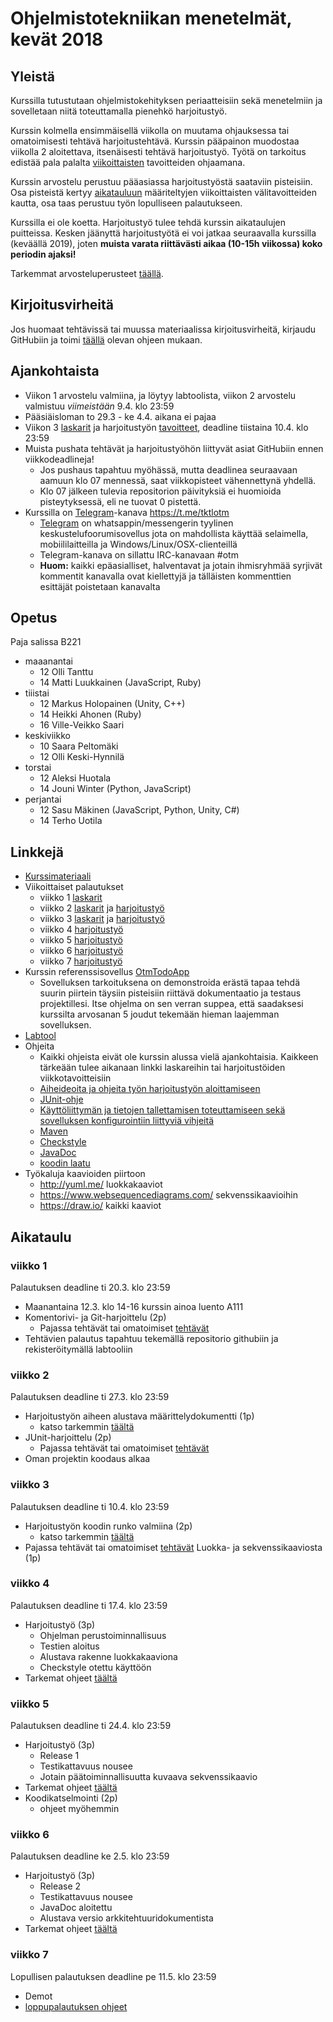 # Ohjelmistotekniikan menetelmät, kevät 2018

## Yleistä

Kurssilla tutustutaan ohjelmistokehityksen periaatteisiin sekä menetelmiin ja sovelletaan niitä toteuttamalla pienehkö harjoitustyö.

Kurssin kolmella ensimmäisellä viikolla on muutama ohjauksessa tai omatoimisesti tehtävä harjoitustehtävä. Kurssin pääpainon muodostaa viikolla 2 aloitettava, itsenäisesti tehtävä harjoitustyö. Työtä on tarkoitus edistää pala palalta [viikoittaisten](https://github.com/mluukkai/otm-2018#aikataulu) tavoitteiden ohjaamana. 

Kurssin arvostelu perustuu pääasiassa harjoitustyöstä saataviin pisteisiin. Osa pisteistä kertyy [aikatauluun](https://github.com/mluukkai/otm-2018#aikataulu) määriteltyjen viikoittaisten välitavoitteiden kautta, osa taas perustuu työn lopulliseen palautukseen.

Kurssilla ei ole koetta. Harjoitustyö tulee tehdä kurssin aikataulujen puitteissa. Kesken jäänyttä harjoitustyötä ei voi jatkaa seuraavalla kurssilla (keväällä 2019), joten **muista varata riittävästi aikaa (10-15h viikossa) koko periodin ajaksi!**

Tarkemmat arvosteluperusteet [täällä](https://github.com/mluukkai/otm-2018/blob/master/web/arvosteluperusteet.md).

## Kirjoitusvirheitä 

Jos huomaat tehtävissä tai muussa materiaalissa kirjoitusvirheitä, kirjaudu GitHubiin ja toimi [täällä](https://github.com/mluukkai/otm-2018/blob/master/web/typokorjaukset.md) olevan ohjeen mukaan.

## Ajankohtaista

- Viikon 1 arvostelu valmiina, ja löytyy labtoolista, viikon 2 arvostelu valmistuu _viimeistään_ 9.4. klo 23:59
- Pääsiäisloman to 29.3 - ke 4.4.  aikana ei pajaa
- Viikon 3 [laskarit](https://github.com/mluukkai/otm-2018/blob/master/tehtavat/viikko3.md) ja harjoitustyön [tavoitteet](https://github.com/mluukkai/otm-2018/blob/master/tehtavat/harjoitustyo_viikko3.md), deadline tiistaina 10.4. klo 23:59
- Muista pushata tehtävät ja harjoitustyöhön liittyvät asiat GitHubiin ennen viikkodeadlineja!
  - Jos pushaus tapahtuu myöhässä, mutta deadlinea seuraavaan aamuun klo 07 mennessä, saat viikkopisteet vähennettynä yhdellä. 
  - Klo 07 jälkeen tulevia repositorion päivityksiä ei huomioida pisteytyksessä, eli ne tuovat 0 pistettä.
- Kurssilla on [Telegram](https://telegram.org/)-kanava 
<https://t.me/tktlotm>
  - [Telegram](https://telegram.org/) on whatsappin/messengerin tyylinen keskustelufoorumisovellus jota on mahdollista käyttää selaimella, mobiililaitteilla ja Windows/Linux/OSX-clienteillä
  - Telegram-kanava on sillattu IRC-kanavaan #otm
  - **Huom:** kaikki epäasialliset, halventavat ja jotain ihmisryhmää syrjivät kommentit kanavalla ovat kiellettyjä ja tälläisten kommenttien esittäjät poistetaan kanavalta

## Opetus

Paja salissa B221
- maaanantai 
  - 12 Olli Tanttu
  - 14 Matti Luukkainen (JavaScript, Ruby)
- tiiistai 
  - 12 Markus Holopainen (Unity, C++)
  - 14 Heikki Ahonen (Ruby)
  - 16 Ville-Veikko Saari
- keskiviikko 
  - 10 Saara Peltomäki
  - 12 Olli Keski-Hynnilä
- torstai
  - 12 Aleksi Huotala
  - 14 Jouni Winter (Python, JavaScript)
- perjantai
  - 12 Sasu Mäkinen (JavaScript, Python, Unity, C#)
  - 14 Terho Uotila

## Linkkejä

- [Kurssimateriaali](https://github.com/mluukkai/otm-2018/blob/master/web/materiaali.md)
- Viikoittaiset palautukset
  - viikko 1 [laskarit](https://github.com/mluukkai/otm-2018/blob/master/tehtavat/viikko1.md) 
  - viikko 2 [laskarit](https://github.com/mluukkai/otm-2018/blob/master/tehtavat/viikko2.md) ja [harjoitustyö](https://github.com/mluukkai/otm-2018/blob/master/tehtavat/harjoitustyo_viikko2.md) 
  - viikko 3 [laskarit](https://github.com/mluukkai/otm-2018/blob/master/tehtavat/viikko3.md) ja [harjoitustyö](https://github.com/mluukkai/otm-2018/blob/master/tehtavat/harjoitustyo_viikko3.md)
  - viikko 4 [harjoitustyö](https://github.com/mluukkai/otm-2018/blob/master/tehtavat/harjoitustyo_viikko4.md)
  - viikko 5 [harjoitustyö](https://github.com/mluukkai/otm-2018/blob/master/tehtavat/harjoitustyo_viikko5.md)
  - viikko 6 [harjoitustyö](https://github.com/mluukkai/otm-2018/blob/master/tehtavat/harjoitustyo_viikko6.md)
  - viikko 7 [harjoitustyö](https://github.com/mluukkai/otm-2018/blob/master/tehtavat/harjoitustyo_viikko7.md)   
- Kurssin referenssisovellus [OtmTodoApp](https://github.com/mluukkai/OtmTodoApp)
  - Sovelluksen tarkoituksena on demonstroida erästä tapaa tehdä suurin piirtein täysiin pisteisiin riittävä dokumentaatio ja testaus projektillesi. Itse ohjelma on sen verran suppea, että saadaksesi kurssilta arvosanan 5 joudut tekemään hieman laajemman sovelluksen. 
- [Labtool](https://tktl-labtool.herokuapp.com/)
- Ohjeita 
  - Kaikki ohjeista eivät ole kurssin alussa vielä ajankohtaisia. Kaikkeen tärkeään tulee aikanaan linkki laskareihin tai harjoitustöiden viikkotavoitteisiin
  - [Aiheideoita ja ohjeita työn harjoitustyön aloittamiseen](https://github.com/mluukkai/otm-2018/blob/master/web/tyon_aloitus.md)
  - [JUnit-ohje](https://github.com/mluukkai/otm-2018/blob/master/web/junit.md) 
  - [Käyttöliittymän ja tietojen tallettamisen toteuttamiseen sekä sovelluksen konfigurointiin liittyviä vihjeitä](https://github.com/mluukkai/otm-2018/blob/master/web/java.md)
  - [Maven](https://github.com/mluukkai/otm-2018/blob/master/web/maven.md)
  - [Checkstyle](https://github.com/mluukkai/otm-2018/blob/master/web/checkstyle.md)  
  - [JavaDoc](https://github.com/mluukkai/otm-2018/blob/master/web/javadoc.md)
  - [koodin laatu](https://github.com/mluukkai/otm-2018/blob/master/web/koodin_laatuvaatimukset.md)
- Työkaluja kaavioiden piirtoon
  - <http://yuml.me/> luokkakaaviot
  - <https://www.websequencediagrams.com/> sekvenssikaavioihin
  - <https://draw.io/> kaikki kaaviot

## Aikataulu 

### viikko 1

Palautuksen deadline ti 20.3. klo 23:59

- Maanantaina 12.3. klo 14-16 kurssin ainoa luento A111
- Komentorivi- ja Git-harjoittelu (2p)
  - Pajassa tehtävät tai omatoimiset [tehtävät](https://github.com/mluukkai/otm-2018/blob/master/tehtavat/viikko1.md)
- Tehtävien palautus tapahtuu tekemällä repositorio githubiin ja rekisteröitymällä labtooliin

### viikko 2

Palautuksen deadline ti 27.3. klo 23:59

- Harjoitustyön aiheen alustava määrittelydokumentti (1p)
  - katso tarkemmin [täältä](https://github.com/mluukkai/otm-2018/blob/master/tehtavat/harjoitustyo_viikko2.md) 
- JUnit-harjoittelu (2p)
  - Pajassa tehtävät tai omatoimiset [tehtävät](https://github.com/mluukkai/otm-2018/blob/master/tehtavat/viikko2.md)
- Oman projektin koodaus alkaa

### viikko 3

Palautuksen deadline ti 10.4. klo 23:59

- Harjoitustyön koodin runko valmiina (2p)
  - katso tarkemmin [täältä](https://github.com/mluukkai/otm-2018/blob/master/tehtavat/harjoitustyo_viikko3.md) 
- Pajassa tehtävät tai omatoimiset [tehtävät](https://github.com/mluukkai/otm-2018/blob/master/tehtavat/viikko3.md) Luokka- ja sekvenssikaaviosta (1p)

### viikko 4

Palautuksen deadline ti 17.4. klo 23:59

- Harjoitustyö (3p)
  - Ohjelman perustoiminnallisuus 
  - Testien aloitus 
  - Alustava rakenne luokkakaaviona 
  - Checkstyle otettu käyttöön
- Tarkemat ohjeet [täältä](https://github.com/mluukkai/otm-2018/blob/master/tehtavat/harjoitustyo_viikko4.md) 

### viikko 5

Palautuksen deadline ti 24.4. klo 23:59

- Harjoitustyö (3p)
  - Release 1 
  - Testikattavuus nousee 
  - Jotain päätoiminnallisuutta kuvaava sekvenssikaavio 
- Tarkemat ohjeet [täältä](https://github.com/mluukkai/otm-2018/blob/master/tehtavat/harjoitustyo_viikko5.md) 
- Koodikatselmointi (2p)
  - ohjeet myöhemmin

### viikko 6

Palautuksen deadline ke 2.5. klo 23:59

- Harjoitustyö (3p)
  - Release 2
  - Testikattavuus nousee 
  - JavaDoc aloitettu 
  - Alustava versio arkkitehtuuridokumentista 
- Tarkemat ohjeet [täältä](https://github.com/mluukkai/otm-2018/blob/master/tehtavat/harjoitustyo_viikko6.md) 

### viikko 7

Lopullisen palautuksen deadline pe 11.5. klo 23:59

- Demot
- [loppupalautuksen ohjeet](https://github.com/mluukkai/otm-2018/blob/master/tehtavat/harjoitustyo_viikko7.md) 
